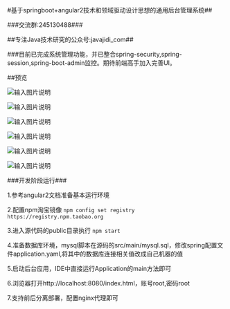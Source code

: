 #基于springboot+angular2技术和领域驱动设计思想的通用后台管理系统##


###交流群:245130488###


##专注Java技术研究的公众号:javajidi_com##

###目前已完成系统管理功能，并已整合spring-security,spring-session,spring-boot-admin监控。期待前端高手加入完善UI。

##预览

![输入图片说明](http://git.oschina.net/uploads/images/2016/1103/205721_4f3aaaab_20686.png "在这里输入图片标题")

![输入图片说明](http://git.oschina.net/uploads/images/2016/1103/205706_ab11364c_20686.png "在这里输入图片标题")

![输入图片说明](http://git.oschina.net/uploads/images/2016/1103/205739_2070e228_20686.png "在这里输入图片标题")

![输入图片说明](http://git.oschina.net/uploads/images/2016/1103/205756_fc8acce8_20686.png "在这里输入图片标题")

![输入图片说明](http://git.oschina.net/uploads/images/2016/1103/205810_a24ef95e_20686.png "在这里输入图片标题")

![输入图片说明](http://git.oschina.net/uploads/images/2016/1103/205903_f9cbaba5_20686.png "在这里输入图片标题")


###开发阶段运行###

   1.参考angular2文档准备基本运行环境

   2.配置npm淘宝镜像
    ```npm config set registry https://registry.npm.taobao.org```

   3.进入源代码的public目录执行
    ```npm start```

   4.准备数据库环境，mysql脚本在源码的src/main/mysql.sql，修改spring配置文件application.yaml,将其中的数据库连接相关值改成自己机器的值

   5.启动后台应用，IDE中直接运行Application的main方法即可

   6.浏览器打开http://localhost:8080/index.html，账号root,密码root

   7.支持前后分离部署，配置nginx代理即可

